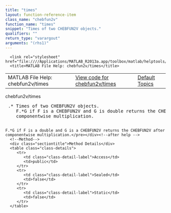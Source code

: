 ```yaml
---
title: "times"
layout: function-reference-item
class_name: "chebfun2v"
function_name: "times"
snippet: "Times of two CHEBFUN2V objects."
qualifiers: ""
return_type: "varargout"
arguments: "(rhs1)"
---
```


<html>
   <head>
      <meta http-equiv="Content-Type" content="text/html; charset=utf-8">
   
      <link rel="stylesheet" href="file:////Applications/MATLAB_R2013a.app/toolbox/matlab/helptools/private/helpwin.css">
      <title>MATLAB File Help: chebfun2v/times</title>
   </head>
   <body>
      <!--Single-page help-->
      <table border="0" cellspacing="0" width="100%">
         <tr class="subheader">
            <td class="headertitle">MATLAB File Help: chebfun2v/times</td>
            <td class="subheader-left"><a href="matlab:edit chebfun2v/times">View code for chebfun2v/times</a></td>
            <td class="subheader-right"><a href="matlab:helpwin">Default Topics</a></td>
         </tr>
      </table>
      <div class="title">chebfun2v/times</div>
      <div class="helptext"><pre><!--helptext --> .* Times of two CHEBFUN2V objects. 
    F.*G if F is a CHEBFUN2V and G is double returns the CHEBFUN2V after
    componentwise multiplication.
 
    F.*G if F is a double and G is a CHEBFUN2V returns the CHEBFUN2V after
    componentwise multiplication.</pre></div><!--after help -->
      <!--Method-->
      <div class="sectiontitle">Method Details</div>
      <table class="class-details">
         <tr>
            <td class="class-detail-label">Access</td>
            <td>public</td>
         </tr>
         <tr>
            <td class="class-detail-label">Sealed</td>
            <td>false</td>
         </tr>
         <tr>
            <td class="class-detail-label">Static</td>
            <td>false</td>
         </tr>
      </table>
   </body>
</html>

